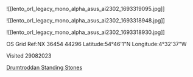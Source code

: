 ![[lento_orl_legacy_mono_alpha_asus_ai2302_1693319095.jpg]]

![[lento_orl_legacy_mono_alpha_asus_ai2302_1693318948.jpg]]

![[lento_orl_legacy_mono_alpha_asus_ai2302_1693318930.jpg]]

OS Grid Ref:NX 36454 44296
Latitude:54°46'1"N
Longitude:4°32'37"W

Visited 29082023

[Drumtroddan Standing Stones](https://www.historicenvironment.scot/visit-a-place/places/drumtroddan-standing-stones/)